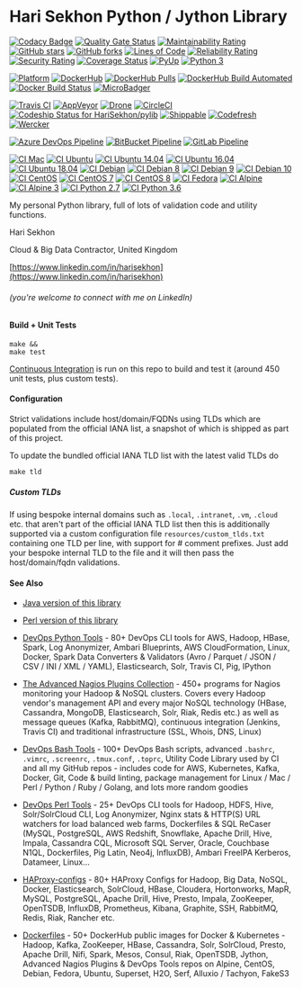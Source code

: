 Hari Sekhon Python / Jython Library
===================================

[![Codacy Badge](https://api.codacy.com/project/badge/Grade/cfc553fcdbc94491b3c8c56797dcd189)](https://www.codacy.com/app/harisekhon/pylib)
[![Quality Gate Status](https://sonarcloud.io/api/project_badges/measure?project=HariSekhon_pylib&metric=alert_status)](https://sonarcloud.io/dashboard?id=HariSekhon_pylib)
[![Maintainability Rating](https://sonarcloud.io/api/project_badges/measure?project=HariSekhon_pylib&metric=sqale_rating)](https://sonarcloud.io/dashboard?id=HariSekhon_pylib)
[![GitHub stars](https://img.shields.io/github/stars/harisekhon/pylib.svg)](https://github.com/harisekhon/pylib/stargazers)
[![GitHub forks](https://img.shields.io/github/forks/harisekhon/pylib.svg)](https://github.com/harisekhon/pylib/network)
[![Lines of Code](https://sonarcloud.io/api/project_badges/measure?project=HariSekhon_pylib&metric=ncloc)](https://sonarcloud.io/dashboard?id=HariSekhon_pylib)
[![Reliability Rating](https://sonarcloud.io/api/project_badges/measure?project=HariSekhon_pylib&metric=reliability_rating)](https://sonarcloud.io/dashboard?id=HariSekhon_pylib)
[![Security Rating](https://sonarcloud.io/api/project_badges/measure?project=HariSekhon_pylib&metric=security_rating)](https://sonarcloud.io/dashboard?id=HariSekhon_pylib)
[![Coverage Status](https://coveralls.io/repos/HariSekhon/pylib/badge.svg?branch=master&service=github)](https://coveralls.io/github/HariSekhon/pylib?branch=master)
[![PyUp](https://pyup.io/repos/github/HariSekhon/pylib/shield.svg)](https://pyup.io/account/repos/github/HariSekhon/pylib/)
[![Python 3](https://pyup.io/repos/github/HariSekhon/pylib/python-3-shield.svg)](https://pyup.io/repos/github/HariSekhon/pylib/)

[![Platform](https://img.shields.io/badge/platform-Linux%20%7C%20OS%20X-blue.svg)](https://github.com/harisekhon/pylib#hari-sekhon-python--jython-library)
[![DockerHub](https://img.shields.io/badge/docker-available-blue.svg)](https://hub.docker.com/r/harisekhon/centos-github/)
[![DockerHub Pulls](https://img.shields.io/docker/pulls/harisekhon/centos-github.svg)](https://hub.docker.com/r/harisekhon/centos-github)
[![DockerHub Build Automated](https://img.shields.io/docker/automated/harisekhon/centos-github.svg)](https://hub.docker.com/r/harisekhon/centos-github)
[![Docker Build Status](https://img.shields.io/docker/cloud/build/harisekhon/centos-github.svg)](https://hub.docker.com/r/harisekhon/centos-github/builds)
[![MicroBadger](https://images.microbadger.com/badges/image/harisekhon/centos-github.svg)](http://microbadger.com/#/images/harisekhon/centos-github)

[![Travis CI](https://img.shields.io/travis/harisekhon/pylib/master?logo=travis)](https://travis-ci.org/HariSekhon/pylib)
[![AppVeyor](https://img.shields.io/appveyor/build/harisekhon/pylib/master?logo=appveyor)](https://ci.appveyor.com/project/HariSekhon/pylib/branch/master)
[![Drone](https://img.shields.io/drone/build/HariSekhon/pylib/master?logo=drone)](https://cloud.drone.io/HariSekhon/pylib)
[![CircleCI](https://circleci.com/gh/HariSekhon/pylib.svg?style=svg)](https://circleci.com/gh/HariSekhon/pylib)
[![Codeship Status for HariSekhon/pylib](https://app.codeship.com/projects/47db8760-3c4f-0138-d157-661d474a0ccb/status?branch=master)](https://app.codeship.com/projects/387232)
[![Shippable](https://api.shippable.com/projects/5e52c63645c70f0007ff5152/badge?branch=master)](https://app.shippable.com/github/HariSekhon/pylib/dashboard/jobs)
[![Codefresh](https://g.codefresh.io/api/badges/pipeline/harisekhon/GitHub%2Fpylib?branch=master&key=eyJhbGciOiJIUzI1NiJ9.NWU1MmM5OGNiM2FiOWUzM2Y3ZDZmYjM3.O69674cW7vYom3v5JOGKXDbYgCVIJU9EWhXUMHl3zwA&type=cf-1)](https://g.codefresh.io/pipelines/pylib/builds)
[![Wercker](https://app.wercker.com/status/abfa58ca784a2d86cc417be3615f2d3a/s/master "wercker status")](https://app.wercker.com/project/byKey/abfa58ca784a2d86cc417be3615f2d3a)

[![Azure DevOps Pipeline](https://dev.azure.com/harisekhon/GitHub/_apis/build/status/HariSekhon.pylib?branchName=master)](https://dev.azure.com/harisekhon/GitHub/_build/latest?definitionId=4&branchName=master)
[![BitBucket Pipeline](https://img.shields.io/bitbucket/pipelines/harisekhon/pylib/master?logo=bitbucket)](https://bitbucket.org/harisekhon/pylib/addon/pipelines/home#!/)
[![GitLab Pipeline](https://img.shields.io/gitlab/pipeline/harisekhon/pylib?logo=gitlab)](https://gitlab.com/HariSekhon/pylib/pipelines)

[![CI Mac](https://github.com/HariSekhon/pylib/workflows/CI%20Mac/badge.svg)](https://github.com/HariSekhon/pylib/actions?query=workflow%3A%22CI+Mac%22)
[![CI Ubuntu](https://github.com/HariSekhon/pylib/workflows/CI%20Ubuntu/badge.svg)](https://github.com/HariSekhon/pylib/actions?query=workflow%3A%22CI+Ubuntu%22)
[![CI Ubuntu 14.04](https://github.com/HariSekhon/pylib/workflows/CI%20Ubuntu%2014.04/badge.svg)](https://github.com/HariSekhon/pylib/actions?query=workflow%3A%22CI+Ubuntu+14.04%22)
[![CI Ubuntu 16.04](https://github.com/HariSekhon/pylib/workflows/CI%20Ubuntu%2016.04/badge.svg)](https://github.com/HariSekhon/pylib/actions?query=workflow%3A%22CI+Ubuntu+16.04%22)
[![CI Ubuntu 18.04](https://github.com/HariSekhon/pylib/workflows/CI%20Ubuntu%2018.04/badge.svg)](https://github.com/HariSekhon/pylib/actions?query=workflow%3A%22CI+Ubuntu+18.04%22)
[![CI Debian](https://github.com/HariSekhon/pylib/workflows/CI%20Debian/badge.svg)](https://github.com/HariSekhon/pylib/actions?query=workflow%3A%22CI+Debian%22)
[![CI Debian 8](https://github.com/HariSekhon/pylib/workflows/CI%20Debian%208/badge.svg)](https://github.com/HariSekhon/pylib/actions?query=workflow%3A%22CI+Debian+8%22)
[![CI Debian 9](https://github.com/HariSekhon/pylib/workflows/CI%20Debian%209/badge.svg)](https://github.com/HariSekhon/pylib/actions?query=workflow%3A%22CI+Debian+9%22)
[![CI Debian 10](https://github.com/HariSekhon/pylib/workflows/CI%20Debian%2010/badge.svg)](https://github.com/HariSekhon/pylib/actions?query=workflow%3A%22CI+Debian+10%22)
[![CI CentOS](https://github.com/HariSekhon/pylib/workflows/CI%20CentOS/badge.svg)](https://github.com/HariSekhon/pylib/actions?query=workflow%3A%22CI+CentOS%22)
[![CI CentOS 7](https://github.com/HariSekhon/pylib/workflows/CI%20CentOS%207/badge.svg)](https://github.com/HariSekhon/pylib/actions?query=workflow%3A%22CI+CentOS+7%22)
[![CI CentOS 8](https://github.com/HariSekhon/pylib/workflows/CI%20CentOS%208/badge.svg)](https://github.com/HariSekhon/pylib/actions?query=workflow%3A%22CI+CentOS+8%22)
[![CI Fedora](https://github.com/HariSekhon/pylib/workflows/CI%20Fedora/badge.svg)](https://github.com/HariSekhon/pylib/actions?query=workflow%3A%22CI+Fedora%22)
[![CI Alpine](https://github.com/HariSekhon/pylib/workflows/CI%20Alpine/badge.svg)](https://github.com/HariSekhon/pylib/actions?query=workflow%3A%22CI+Alpine%22)
[![CI Alpine 3](https://github.com/HariSekhon/pylib/workflows/CI%20Alpine%203/badge.svg)](https://github.com/HariSekhon/pylib/actions?query=workflow%3A%22CI+Alpine+3%22)
[![CI Python 2.7](https://github.com/HariSekhon/pylib/workflows/CI%20Python%202.7/badge.svg)](https://github.com/HariSekhon/pylib/actions?query=workflow%3A%22CI+Python+2.7%22)
[![CI Python 3.6](https://github.com/HariSekhon/pylib/workflows/CI%20Python%203.6/badge.svg)](https://github.com/HariSekhon/pylib/actions?query=workflow%3A%22CI+Python+3.6%22)

My personal Python library, full of lots of validation code and utility functions.

Hari Sekhon

Cloud & Big Data Contractor, United Kingdom

[https://www.linkedin.com/in/harisekhon](https://www.linkedin.com/in/harisekhon)
###### (you're welcome to connect with me on LinkedIn)

#### Build + Unit Tests ####

```
make &&
make test
```

[Continuous Integration](https://travis-ci.org/HariSekhon/pylib) is run on this repo to build and test it (around 450 unit tests, plus custom tests).

#### Configuration ####

Strict validations include host/domain/FQDNs using TLDs which are populated from the official IANA list, a snapshot of which is shipped as part of this project.

To update the bundled official IANA TLD list with the latest valid TLDs do
```
make tld
```
##### Custom TLDs #####

If using bespoke internal domains such as `.local`, `.intranet`, `.vm`, `.cloud` etc. that aren't part of the official IANA TLD list then this is additionally supported via a custom configuration file ```resources/custom_tlds.txt``` containing one TLD per line, with support for # comment prefixes. Just add your bespoke internal TLD to the file and it will then pass the host/domain/fqdn validations.

#### See Also ####

* [Java version of this library](https://github.com/harisekhon/lib-java)
* [Perl version of this library](https://github.com/harisekhon/lib)

* [DevOps Python Tools](https://github.com/harisekhon/devops-python-tools) - 80+ DevOps CLI tools for AWS, Hadoop, HBase, Spark, Log Anonymizer, Ambari Blueprints, AWS CloudFormation, Linux, Docker, Spark Data Converters & Validators (Avro / Parquet / JSON / CSV / INI / XML / YAML), Elasticsearch, Solr, Travis CI, Pig, IPython

* [The Advanced Nagios Plugins Collection](https://github.com/harisekhon/nagios-plugins) - 450+ programs for Nagios monitoring your Hadoop & NoSQL clusters. Covers every Hadoop vendor's management API and every major NoSQL technology (HBase, Cassandra, MongoDB, Elasticsearch, Solr, Riak, Redis etc.) as well as message queues (Kafka, RabbitMQ), continuous integration (Jenkins, Travis CI) and traditional infrastructure (SSL, Whois, DNS, Linux)

* [DevOps Bash Tools](https://github.com/harisekhon/devops-bash-tools) - 100+ DevOps Bash scripts, advanced `.bashrc`, `.vimrc`, `.screenrc`, `.tmux.conf`, `.toprc`, Utility Code Library used by CI and all my GitHub repos - includes code for AWS, Kubernetes, Kafka, Docker, Git, Code & build linting, package management for Linux / Mac / Perl / Python / Ruby / Golang, and lots more random goodies

* [DevOps Perl Tools](https://github.com/harisekhon/perl-tools) - 25+ DevOps CLI tools for Hadoop, HDFS, Hive, Solr/SolrCloud CLI, Log Anonymizer, Nginx stats & HTTP(S) URL watchers for load balanced web farms, Dockerfiles & SQL ReCaser (MySQL, PostgreSQL, AWS Redshift, Snowflake, Apache Drill, Hive, Impala, Cassandra CQL, Microsoft SQL Server, Oracle, Couchbase N1QL, Dockerfiles, Pig Latin, Neo4j, InfluxDB), Ambari FreeIPA Kerberos, Datameer, Linux...

* [HAProxy-configs](https://github.com/harisekhon/haproxy-configs) - 80+ HAProxy Configs for Hadoop, Big Data, NoSQL, Docker, Elasticsearch, SolrCloud, HBase, Cloudera, Hortonworks, MapR, MySQL, PostgreSQL, Apache Drill, Hive, Presto, Impala, ZooKeeper, OpenTSDB, InfluxDB, Prometheus, Kibana, Graphite, SSH, RabbitMQ, Redis, Riak, Rancher etc.

* [Dockerfiles](https://github.com/HariSekhon/Dockerfiles) - 50+ DockerHub public images for Docker & Kubernetes - Hadoop, Kafka, ZooKeeper, HBase, Cassandra, Solr, SolrCloud, Presto, Apache Drill, Nifi, Spark, Mesos, Consul, Riak, OpenTSDB, Jython, Advanced Nagios Plugins & DevOps Tools repos on Alpine, CentOS, Debian, Fedora, Ubuntu, Superset, H2O, Serf, Alluxio / Tachyon, FakeS3
